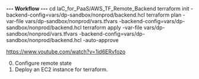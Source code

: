 **--- Workflow ---**
cd IaC_for_PaaS/AWS_TF_Remote_Backend
terraform init -backend-config=vars/dp-sandbox/nonprod/backend.hcl
terraform plan -var-file vars/dp-sandbox/nonprod/vars.tfvars -backend-config=vars/dp-sandbox/nonprod/backend.hcl
terraform apply -var-file vars/dp-sandbox/nonprod/vars.tfvars -backend-config=vars/dp-sandbox/nonprod/backend.hcl -auto-approve




https://www.youtube.com/watch?v=1id6ERvfozo

0. Configure remote state
1. Deploy an EC2 instance for terraform.


